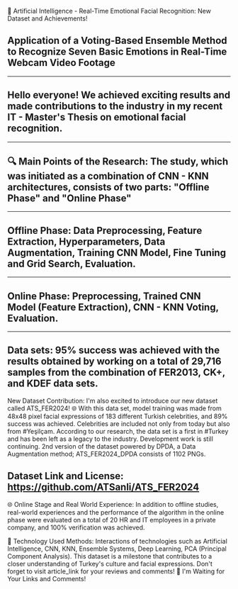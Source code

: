 🚀 Artificial Intelligence - Real-Time Emotional Facial Recognition: New Dataset and Achievements!
 
Application of a Voting-Based Ensemble Method to Recognize Seven Basic Emotions in Real-Time Webcam Video Footage
---
---
Hello everyone!
We achieved exciting results and made contributions to the industry in my recent IT - Master's Thesis on emotional facial recognition.
---
---
🔍 Main Points of the Research:
The study, which was initiated as a combination of CNN - KNN architectures, consists of two parts: "Offline Phase" and "Online Phase"
---
---
Offline Phase: Data Preprocessing, Feature Extraction, Hyperparameters, Data Augmentation, Training CNN Model, Fine Tuning and Grid Search, Evaluation.
---
---
Online Phase: Preprocessing, Trained CNN Model (Feature Extraction), CNN - KNN Voting, Evaluation.
---
---
Data sets:
95% success was achieved with the results obtained by working on a total of 29,716 samples from the combination of FER2013, CK+, and KDEF data sets.
---
New Dataset Contribution:
I'm also excited to introduce our new dataset called ATS_FER2024! 🌐
With this data set, model training was made from 48x48 pixel facial expressions of 183 different Turkish celebrities, and 89% success was achieved. Celebrities are included not only from today but also from #Yeşilçam.
According to our research, the data set is a first in #Turkey and has been left as a legacy to the industry. Development work is still continuing.
2nd version of the dataset powered by DPDA, a Data Augmentation method; ATS_FER2024_DPDA consists of 1102 PNGs.

Dataset Link and License: https://github.com/ATSanli/ATS_FER2024
---
🌐 Online Stage and Real World Experience:
In addition to offline studies, real-world experiences and the performance of the algorithm in the online phase were evaluated on a total of 20 HR and IT employees in a private company, and 100% verification was achieved.

🔬 Technology Used Methods:
Interactions of technologies such as Artificial Intelligence, CNN, KNN, Ensemble Systems, Deep Learning, PCA (Principal Component Analysis).
This dataset is a milestone that contributes to a closer understanding of Turkey's culture and facial expressions. Don't forget to visit article_link for your reviews and comments!
👥 I'm Waiting for Your Links and Comments!


